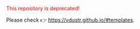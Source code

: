 <p style="color: red">This repository is deprecated!</p>

Please check 👉 <https://vdustr.github.io/#templates>.
